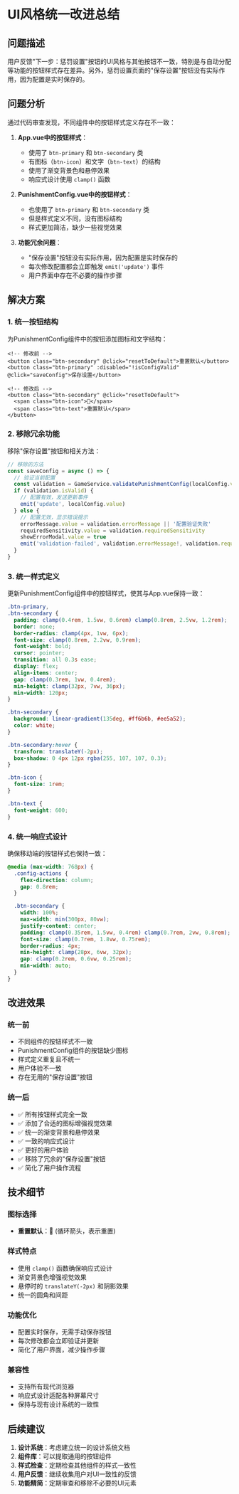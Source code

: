 # UI风格统一改进总结

## 问题描述

用户反馈"下一步：惩罚设置"按钮的UI风格与其他按钮不一致，特别是与自动分配等功能的按钮样式存在差异。另外，惩罚设置页面的"保存设置"按钮没有实际作用，因为配置是实时保存的。

## 问题分析

通过代码审查发现，不同组件中的按钮样式定义存在不一致：

1. **App.vue中的按钮样式**：
   - 使用了 `btn-primary` 和 `btn-secondary` 类
   - 有图标（`btn-icon`）和文字（`btn-text`）的结构
   - 使用了渐变背景色和悬停效果
   - 响应式设计使用 `clamp()` 函数

2. **PunishmentConfig.vue中的按钮样式**：
   - 也使用了 `btn-primary` 和 `btn-secondary` 类
   - 但是样式定义不同，没有图标结构
   - 样式更加简洁，缺少一些视觉效果

3. **功能冗余问题**：
   - "保存设置"按钮没有实际作用，因为配置是实时保存的
   - 每次修改配置都会立即触发 `emit('update')` 事件
   - 用户界面中存在不必要的操作步骤

## 解决方案

### 1. 统一按钮结构

为PunishmentConfig组件中的按钮添加图标和文字结构：

```vue
<!-- 修改前 -->
<button class="btn-secondary" @click="resetToDefault">重置默认</button>
<button class="btn-primary" :disabled="!isConfigValid" @click="saveConfig">保存设置</button>

<!-- 修改后 -->
<button class="btn-secondary" @click="resetToDefault">
  <span class="btn-icon">🔄</span>
  <span class="btn-text">重置默认</span>
</button>
```

### 2. 移除冗余功能

移除"保存设置"按钮和相关方法：

```javascript
// 移除的方法
const saveConfig = async () => {
  // 验证当前配置
  const validation = GameService.validatePunishmentConfig(localConfig.value)
  if (validation.isValid) {
    // 配置有效，发送更新事件
    emit('update', localConfig.value)
  } else {
    // 配置无效，显示错误提示
    errorMessage.value = validation.errorMessage || '配置验证失败'
    requiredSensitivity.value = validation.requiredSensitivity
    showErrorModal.value = true
    emit('validation-failed', validation.errorMessage!, validation.requiredSensitivity)
  }
}
```

### 3. 统一样式定义

更新PunishmentConfig组件中的按钮样式，使其与App.vue保持一致：

```css
.btn-primary,
.btn-secondary {
  padding: clamp(0.4rem, 1.5vw, 0.6rem) clamp(0.8rem, 2.5vw, 1.2rem);
  border: none;
  border-radius: clamp(4px, 1vw, 6px);
  font-size: clamp(0.8rem, 2.2vw, 0.9rem);
  font-weight: bold;
  cursor: pointer;
  transition: all 0.3s ease;
  display: flex;
  align-items: center;
  gap: clamp(0.3rem, 1vw, 0.4rem);
  min-height: clamp(32px, 7vw, 36px);
  min-width: 120px;
}

.btn-secondary {
  background: linear-gradient(135deg, #ff6b6b, #ee5a52);
  color: white;
}

.btn-secondary:hover {
  transform: translateY(-2px);
  box-shadow: 0 4px 12px rgba(255, 107, 107, 0.3);
}

.btn-icon {
  font-size: 1rem;
}

.btn-text {
  font-weight: 600;
}
```

### 4. 统一响应式设计

确保移动端的按钮样式也保持一致：

```css
@media (max-width: 768px) {
  .config-actions {
    flex-direction: column;
    gap: 0.8rem;
  }

  .btn-secondary {
    width: 100%;
    max-width: min(300px, 80vw);
    justify-content: center;
    padding: clamp(0.35rem, 1.5vw, 0.4rem) clamp(0.7rem, 2vw, 0.8rem);
    font-size: clamp(0.7rem, 1.8vw, 0.75rem);
    border-radius: 4px;
    min-height: clamp(28px, 6vw, 32px);
    gap: clamp(0.2rem, 0.6vw, 0.25rem);
    min-width: auto;
  }
}
```

## 改进效果

### 统一前

- 不同组件的按钮样式不一致
- PunishmentConfig组件的按钮缺少图标
- 样式定义重复且不统一
- 用户体验不一致
- 存在无用的"保存设置"按钮

### 统一后

- ✅ 所有按钮样式完全一致
- ✅ 添加了合适的图标增强视觉效果
- ✅ 统一的渐变背景和悬停效果
- ✅ 一致的响应式设计
- ✅ 更好的用户体验
- ✅ 移除了冗余的"保存设置"按钮
- ✅ 简化了用户操作流程

## 技术细节

### 图标选择

- **重置默认**：🔄 (循环箭头，表示重置)

### 样式特点

- 使用 `clamp()` 函数确保响应式设计
- 渐变背景色增强视觉效果
- 悬停时的 `translateY(-2px)` 和阴影效果
- 统一的圆角和间距

### 功能优化

- 配置实时保存，无需手动保存按钮
- 每次修改都会立即验证并更新
- 简化了用户界面，减少操作步骤

### 兼容性

- 支持所有现代浏览器
- 响应式设计适配各种屏幕尺寸
- 保持与现有设计系统的一致性

## 后续建议

1. **设计系统**：考虑建立统一的设计系统文档
2. **组件库**：可以提取通用的按钮组件
3. **样式检查**：定期检查其他组件的样式一致性
4. **用户反馈**：继续收集用户对UI一致性的反馈
5. **功能精简**：定期审查和移除不必要的UI元素
